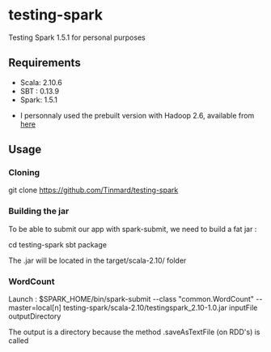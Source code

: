# testing-spark
Testing Spark 1.5.1 for personal purposes

## Requirements

 * Scala: 2.10.6
 * SBT : 0.13.9
 * Spark: 1.5.1 
 - I personnaly used the prebuilt version with Hadoop 2.6, available from [here](http://www.apache.org/dyn/closer.lua/spark/spark-1.5.1/spark-1.5.1-bin-hadoop2.6.tgz)

## Usage

### Cloning

  git clone https://github.com/Tinmard/testing-spark

### Building the jar

To be able to submit our app with spark-submit, we need to build a fat jar :

  cd testing-spark
  sbt package

The .jar will be located in the target/scala-2.10/ folder

### WordCount

Launch : 
  $SPARK\_HOME/bin/spark-submit --class "common.WordCount" --master=local[n] testing-spark/scala-2.10/testingspark\_2.10-1.0.jar inputFile outputDirectory

The output is a directory because the method .saveAsTextFile (on RDD's) is called

